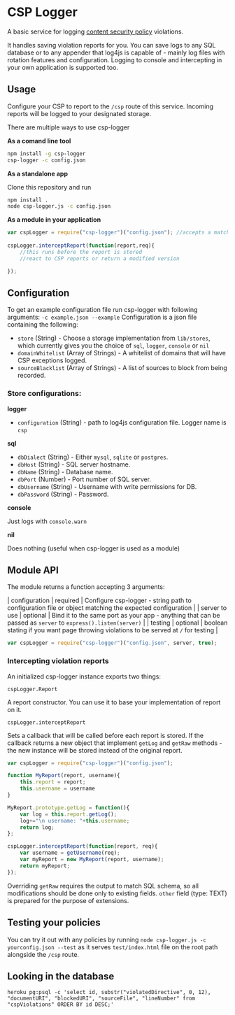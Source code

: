 # CSP Logger

A basic service for logging [content security policy](https://developer.mozilla.org/en-US/docs/Security/CSP) violations.

It handles saving violation reports for you. You can save logs to any SQL database or to any appender that log4js is capable of - mainly log files with rotation features and configuration. Logging to console and intercepting in your own application is supported too.

## Usage

Configure your CSP to report to the `/csp` route of this service. Incoming reports will be logged to your designated storage.

There are multiple ways to use csp-logger

**As a comand line tool**

```bash
npm install -g csp-logger
csp-logger -c config.json
```

**As a standalone app**

Clone this repository and run 
```bash
npm install .
node csp-logger.js -c config.json
```

**As a module in your application**

```javascript
var cspLogger = require("csp-logger")("config.json"); //accepts a matching object too
   
cspLogger.interceptReport(function(report,req){
    //this runs before the report is stored
    //react to CSP reports or return a modified version 

});
```

## Configuration

To get an example configuration file run csp-logger with following arguments: `-c example.json --example`
Configuration is a json file containing the following:

- `store` (String) - Choose a storage implementation from `lib/stores`, which currently gives you the choice of `sql`, `logger`, `console` or `nil`
- `domainWhitelist` (Array of Strings) - A whitelist of domains that will have CSP exceptions logged.
- `sourceBlacklist` (Array of Strings) - A list of sources to block from being recorded. 

### Store configurations:

**logger**

- `configuration` (String) - path to log4js configuration file. Logger name is `csp`

**sql**

- `dbDialect` (String) - Either `mysql`, `sqlite` or `postgres`.
- `dbHost` (String) - SQL server hostname.
- `dbName` (String) - Database name.
- `dbPort` (Number) - Port number of SQL server.
- `dbUsername` (String) - Username with write permissions for DB.
- `dbPassword` (String) - Password.

**console**

Just logs with `console.warn`

**nil**

Does nothing (useful when csp-logger is used as a module)

## Module API

The module returns a function accepting 3 arguments:

| configuration | required | Configure csp-logger - string path to configuration file or object matching the expected configuration |
| server to use | optional | Bind it to the same port as your app - anything that can be passed as `server` to `express().listen(server)` |
| testing | optional |  boolean stating if you want page throwing violations to be served at `/` for testing |

```javascript
var cspLogger = require("csp-logger")("config.json", server, true); 
```

### Intercepting violation reports

An initialized csp-logger instance exports two things:

`cspLogger.Report`

A report constructor. You can use it to base your implementation of report on it.

`cspLogger.interceptReport`

Sets a callback that will be called before each report is stored. 
If the callback returns a new object that implement `getLog` and `getRaw` methods - the new instance will be stored instead of the original report.


```javascript
var cspLogger = require("csp-logger")("config.json");

function MyReport(report, username){
    this.report = report;
    this.username = username
}

MyReport.prototype.getLog = function(){
    var log = this.report.getLog();
    log+="\n username: "+this.username;
    return log;
};

cspLogger.interceptReport(function(report, req){
    var username = getUsername(req);
    var myReport = new MyReport(report, username);
    return myReport;
});
```

Overriding `getRaw` requires the output to match SQL schema, so all modifications should be done only to existing fields. `other` field (type: TEXT) is prepared for the purpose of extensions. 

## Testing your policies

You can try it out with any policies by running `node csp-logger.js -c yourconfig.json --test` as it serves `test/index.html` file on the root path alongside the `/csp` route.

## Looking in the database

```
heroku pg:psql -c 'select id, substr("violatedDirective", 0, 12), "documentURI", "blockedURI", "sourceFile", "lineNumber" from "cspViolations" ORDER BY id DESC;'
```